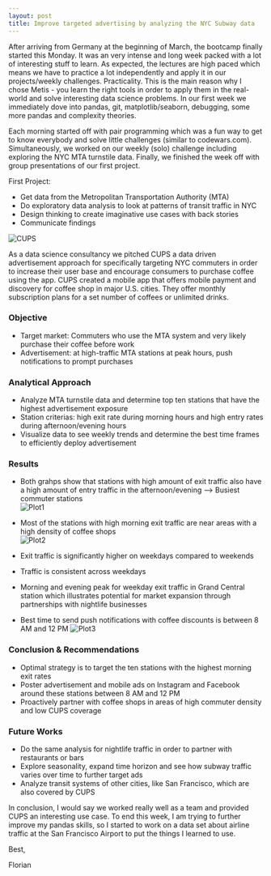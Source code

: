 ```yaml
---
layout: post
title: Improve targeted advertising by analyzing the NYC Subway data
---
```


After arriving from Germany at the beginning of March, the bootcamp finally started this Monday. It was an very intense and long week packed with a lot of interesting stuff to learn. 
As expected, the lectures are high paced which means we have to practice a lot independently and apply it in our projects/weekly challenges. 
Practicality. This is the main reason why I chose Metis - you learn the right tools in order to apply them in the real-world and solve interesting data science problems. In our first week we immediately dove into pandas, git, matplotlib/seaborn, debugging, some more pandas and complexity theories.

Each morning started off with pair programming which was a fun way to get to know everybody and solve little challenges (similar to codewars.com). Simultaneously, we worked on our weekly (solo) challenge including exploring the NYC MTA turnstile data. Finally, we finished the week off with group presentations of our first project. 

First Project:
- Get data from the Metropolitan Transportation Authority (MTA)
- Do exploratory data analysis to look at patterns of transit traffic in NYC
- Design thinking to create imaginative use cases with back stories
- Communicate findings  
  
  
![CUPS](https://cdn.cupsapp.com/website/images/footer_logo.png)  

As a data science consultancy we pitched CUPS a data driven advertisement approach for specifically targeting NYC commuters in order to increase their user base and encourage consumers to purchase coffee using the app. CUPS created a mobile app that offers mobile payment and discovery for coffee shop in major U.S. cities. They offer monthly subscription plans for a set number of coffees or unlimited drinks.  

### Objective  
- Target market: Commuters who use the MTA system and very likely purchase their coffee before work  
- Advertisement: at high-traffic MTA stations at peak hours, push notifications to prompt purchases  

### Analytical Approach
- Analyze MTA turnstile data and determine top ten stations that have the highest advertisement exposure
- Station criterias: high exit rate during morning hours and high entry rates during afternoon/evening hours  
- Visualize data to see weekly trends and determine the best time frames to efficiently deploy  advertisement  

### Results  
- Both grahps show that stations with high amount of exit traffic also have a high amount of entry traffic in the afternoon/evening --> Busiest commuter stations  
![Plot1](https://flowinger.github.io/images/plot_1.png)  

- Most of the stations with high morning exit traffic are near areas with a high density of coffee shops  
![Plot2](https://flowinger.github.io/images/CUPS_map.png)

- Exit traffic is significantly higher on weekdays compared to weekends
- Traffic is consistent across weekdays
- Morning and evening peak for weekday exit traffic in Grand Central station which illustrates potential for market expansion through partnerships with nightlife businesses
- Best time to send push notifications with coffee discounts is between 8 AM and 12 PM
![Plot3](https://flowinger.github.io/images/Results2.png)

### Conclusion & Recommendations
- Optimal strategy is to target the ten stations with the highest morning exit rates
- Poster advertisement and mobile ads on Instagram and Facebook around these stations between 8 AM and 12 PM
- Proactively partner with coffee shops in areas of high commuter density and low CUPS coverage  

### Future Works  
- Do the same analysis for nightlife traffic in order to partner with restaurants or bars
- Explore seasonality, expand time horizon and see how subway traffic varies over time to further target ads
- Analyze transit systems of other cities, like San Francisco, which are also covered by CUPS


In conclusion, I would say we worked really well as a team and provided CUPS an interesting use case. To end this week, I am trying to further improve my pandas skills, so I started to work on a data set about airline traffic at the San Francisco Airport to put the things I learned to use.   

Best,

Florian



